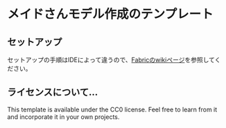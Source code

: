 # メイドさんモデル作成のテンプレート

## セットアップ

セットアップの手順はIDEによって違うので、[Fabricのwikiページ](https://fabricmc.net/wiki/ja:tutorial:setup)を参照してください。

## ライセンスについて...

This template is available under the CC0 license. Feel free to learn from it and incorporate it in your own projects.
